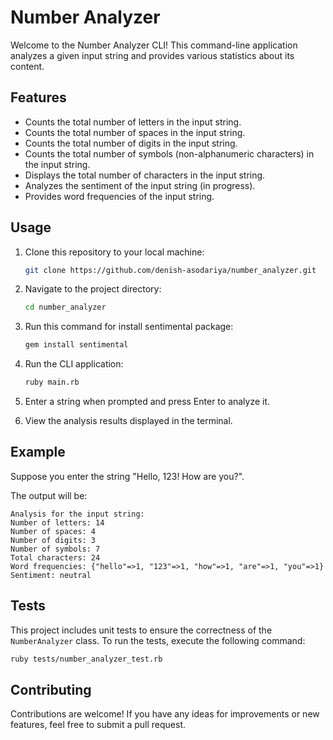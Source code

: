 # Number Analyzer

Welcome to the Number Analyzer CLI! This command-line application analyzes a given input string and provides various statistics about its content.

## Features

- Counts the total number of letters in the input string.
- Counts the total number of spaces in the input string.
- Counts the total number of digits in the input string.
- Counts the total number of symbols (non-alphanumeric characters) in the input string.
- Displays the total number of characters in the input string.
- Analyzes the sentiment of the input string (in progress).
- Provides word frequencies of the input string.

## Usage

1. Clone this repository to your local machine:

   ```bash
   git clone https://github.com/denish-asodariya/number_analyzer.git
   ```

2. Navigate to the project directory:

   ```bash
   cd number_analyzer
   ```
   
3. Run this command for install sentimental package:

   ```bash
   gem install sentimental
   ```
   
4. Run the CLI application:

   ```bash
   ruby main.rb
   ```

5. Enter a string when prompted and press Enter to analyze it.

6. View the analysis results displayed in the terminal.

## Example

Suppose you enter the string "Hello, 123! How are you?".

The output will be:

```
Analysis for the input string:
Number of letters: 14
Number of spaces: 4
Number of digits: 3
Number of symbols: 7
Total characters: 24
Word frequencies: {"hello"=>1, "123"=>1, "how"=>1, "are"=>1, "you"=>1}
Sentiment: neutral
```

## Tests

This project includes unit tests to ensure the correctness of the `NumberAnalyzer` class. To run the tests, execute the following command:

```bash
ruby tests/number_analyzer_test.rb
```

## Contributing

Contributions are welcome! If you have any ideas for improvements or new features, feel free to submit a pull request.
